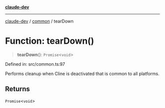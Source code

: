 [**claude-dev**](../../README.md)

***

[claude-dev](../../README.md) / [common](../README.md) / tearDown

# Function: tearDown()

> **tearDown**(): `Promise`\<`void`\>

Defined in: src/common.ts:97

Performs cleanup when Cline is deactivated that is common to all platforms.

## Returns

`Promise`\<`void`\>
